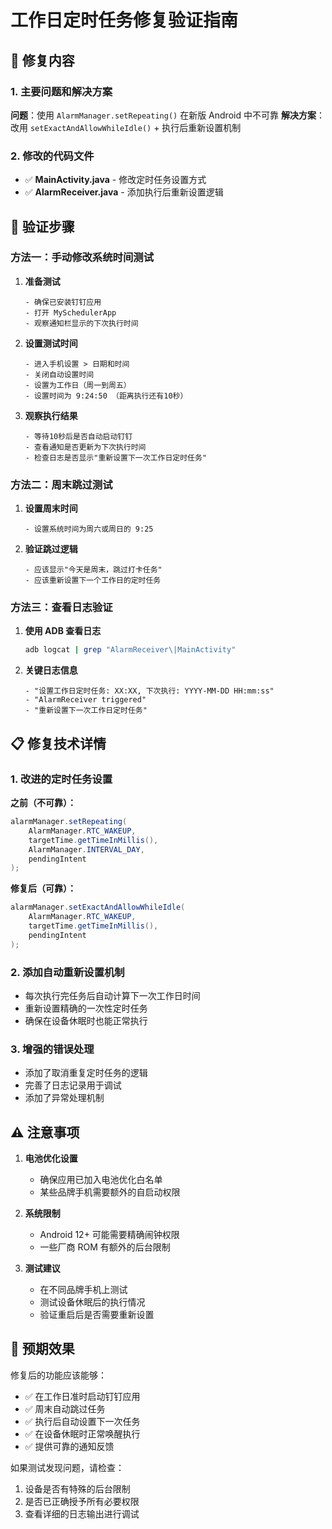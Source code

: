 # 工作日定时任务修复验证指南

## 🔧 修复内容

### 1. 主要问题和解决方案

**问题**：使用 `AlarmManager.setRepeating()` 在新版 Android 中不可靠
**解决方案**：改用 `setExactAndAllowWhileIdle()` + 执行后重新设置机制

### 2. 修改的代码文件

- ✅ **MainActivity.java** - 修改定时任务设置方式
- ✅ **AlarmReceiver.java** - 添加执行后重新设置逻辑

## 🧪 验证步骤

### 方法一：手动修改系统时间测试

1. **准备测试**
   ```
   - 确保已安装钉钉应用
   - 打开 MySchedulerApp
   - 观察通知栏显示的下次执行时间
   ```

2. **设置测试时间**
   ```
   - 进入手机设置 > 日期和时间
   - 关闭自动设置时间
   - 设置为工作日（周一到周五）
   - 设置时间为 9:24:50 （距离执行还有10秒）
   ```

3. **观察执行结果**
   ```
   - 等待10秒后是否自动启动钉钉
   - 查看通知是否更新为下次执行时间
   - 检查日志是否显示"重新设置下一次工作日定时任务"
   ```

### 方法二：周末跳过测试

1. **设置周末时间**
   ```
   - 设置系统时间为周六或周日的 9:25
   ```

2. **验证跳过逻辑**
   ```
   - 应该显示"今天是周末，跳过打卡任务"
   - 应该重新设置下一个工作日的定时任务
   ```

### 方法三：查看日志验证

1. **使用 ADB 查看日志**
   ```bash
   adb logcat | grep "AlarmReceiver\|MainActivity"
   ```

2. **关键日志信息**
   ```
   - "设置工作日定时任务: XX:XX, 下次执行: YYYY-MM-DD HH:mm:ss"
   - "AlarmReceiver triggered"
   - "重新设置下一次工作日定时任务"
   ```

## 📋 修复技术详情

### 1. 改进的定时任务设置

**之前（不可靠）：**
```java
alarmManager.setRepeating(
    AlarmManager.RTC_WAKEUP,
    targetTime.getTimeInMillis(),
    AlarmManager.INTERVAL_DAY,
    pendingIntent
);
```

**修复后（可靠）：**
```java
alarmManager.setExactAndAllowWhileIdle(
    AlarmManager.RTC_WAKEUP,
    targetTime.getTimeInMillis(),
    pendingIntent
);
```

### 2. 添加自动重新设置机制

- 每次执行完任务后自动计算下一次工作日时间
- 重新设置精确的一次性定时任务
- 确保在设备休眠时也能正常执行

### 3. 增强的错误处理

- 添加了取消重复定时任务的逻辑
- 完善了日志记录用于调试
- 添加了异常处理机制

## ⚠️ 注意事项

1. **电池优化设置**
   - 确保应用已加入电池优化白名单
   - 某些品牌手机需要额外的自启动权限

2. **系统限制**
   - Android 12+ 可能需要精确闹钟权限
   - 一些厂商 ROM 有额外的后台限制

3. **测试建议**
   - 在不同品牌手机上测试
   - 测试设备休眠后的执行情况
   - 验证重启后是否需要重新设置

## 🎯 预期效果

修复后的功能应该能够：
- ✅ 在工作日准时启动钉钉应用
- ✅ 周末自动跳过任务
- ✅ 执行后自动设置下一次任务
- ✅ 在设备休眠时正常唤醒执行
- ✅ 提供可靠的通知反馈

如果测试发现问题，请检查：
1. 设备是否有特殊的后台限制
2. 是否已正确授予所有必要权限
3. 查看详细的日志输出进行调试